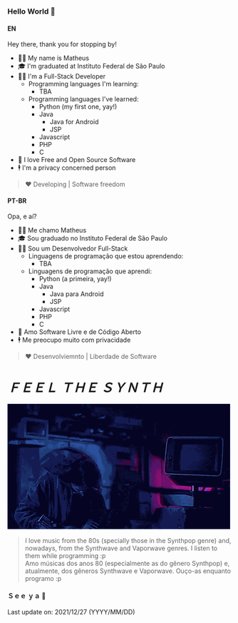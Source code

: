 ### Hello World 👋

#### EN

Hey there, thank you for stopping by!

- 🙋‍♂️ My name is Matheus
- 🎓 I'm graduated at Instituto Federal de São Paulo
- 👨‍💻 I'm a Full-Stack Developer   
  - Programming languages I'm learning:
    - TBA
  - Programming languages I've learned:
    - Python (my first one, yay!)
    - Java
      - Java for Android
      - JSP  
    - Javascript
    - PHP
    - C
- 💜 I love Free and Open Source Software
- 🕴 I'm a privacy concerned person

> ❤️ Developing | Software freedom


#### PT-BR

Opa, e aí?

- 🙋‍♂️ Me chamo Matheus
- 🎓 Sou graduado no Instituto Federal de São Paulo
- 👨‍💻 Sou um Desenvolvedor Full-Stack
  - Linguagens de programação que estou aprendendo:
    - TBA
  - Linguagens de programação que aprendi:
    - Python (a primeira, yay!)
    - Java
      - Java para Android
      - JSP
    - Javascript
    - PHP
    - C
- 💜 Amo Software Livre e de Código Aberto
- 🕴 Me preocupo muito com privacidade

> ❤️ Desenvolviemnto | Liberdade de Software



# _**ＦＥＥＬ ＴＨＥ ＳＹＮＴＨ**_
![](feel-the-synth.gif)
> I love music from the 80s (specially those in the Synthpop genre) and, nowadays, from the Synthwave and Vaporwave genres. I listen to them while programming :p\
> Amo músicas dos anos 80 (especialmente as do gênero Synthpop) e, atualmente, dos gêneros Synthwave e Vaporwave. Ouço-as enquanto programo :p
#### Ｓｅｅ ｙａ 👋

Last update on: 2021/12/27 (YYYY/MM/DD)

